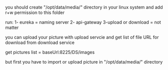 you should create "/opt/data/media/" directory in your linux system and add r+w permission to this folder


run:
  1- eureka = naming server
  2- api-gateway
  3-upload or download = not matter

you can upload your picture with upload servcie and get list of file URL for download from download service

get pictures list = baseUrl:8225/DS/images

but first you have to import or upload picture in "/opt/data/media/" directory
